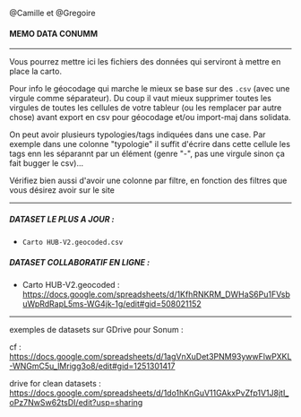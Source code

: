 @Camille et @Gregoire

#### MEMO DATA CONUMM

----------

Vous pourrez mettre ici les fichiers des données qui serviront à mettre en place la carto. 

Pour info le géocodage qui marche le mieux se base sur des `.csv` (avec une virgule comme séparateur). Du coup il vaut mieux supprimer toutes les virgules de toutes les cellules de votre tableur (ou les remplacer par autre chose) avant export en csv pour géocodage et/ou import-maj dans solidata.

On peut avoir plusieurs typologies/tags indiquées dans une case. Par exemple dans une colonne "typologie" il suffit d'écrire dans cette cellule les tags enn les séparannt par un élément (genre "-", pas une virgule sinon ça fait bugger le csv)... 

Vérifiez bien aussi d'avoir une colonne par filtre, en fonction des filtres que vous désirez avoir sur le site

------

##### DATASET LE PLUS A JOUR : 

- `Carto HUB-V2.geocoded.csv`

##### DATASET COLLABORATIF EN LIGNE : 

- Carto HUB-V2.geocoded : https://docs.google.com/spreadsheets/d/1KfhRNKRM_DWHaS6Pu1FVsbuWpRdRapL5ms-WG4jk-1g/edit#gid=508021152

------
exemples de datasets sur GDrive pour Sonum : 

cf : https://docs.google.com/spreadsheets/d/1agVnXuDet3PNM93ywwFlwPXKL-WNGmC5u_lMrigg3o8/edit#gid=1251301417


drive for clean datasets : https://docs.google.com/spreadsheets/d/1do1hKnGuV11GAkxPvZfp1V1J8jtI_oPz7NwSw62tsDI/edit?usp=sharing

